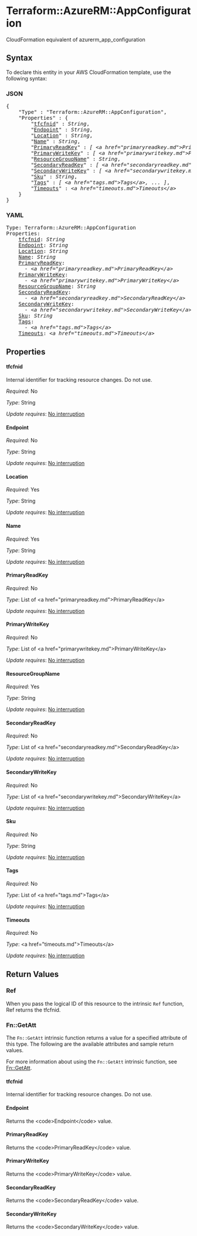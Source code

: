 # Terraform::AzureRM::AppConfiguration

CloudFormation equivalent of azurerm_app_configuration

## Syntax

To declare this entity in your AWS CloudFormation template, use the following syntax:

### JSON

<pre>
{
    "Type" : "Terraform::AzureRM::AppConfiguration",
    "Properties" : {
        "<a href="#tfcfnid" title="tfcfnid">tfcfnid</a>" : <i>String</i>,
        "<a href="#endpoint" title="Endpoint">Endpoint</a>" : <i>String</i>,
        "<a href="#location" title="Location">Location</a>" : <i>String</i>,
        "<a href="#name" title="Name">Name</a>" : <i>String</i>,
        "<a href="#primaryreadkey" title="PrimaryReadKey">PrimaryReadKey</a>" : <i>[ &lt;a href=&#34;primaryreadkey.md&#34;&gt;PrimaryReadKey&lt;/a&gt;, ... ]</i>,
        "<a href="#primarywritekey" title="PrimaryWriteKey">PrimaryWriteKey</a>" : <i>[ &lt;a href=&#34;primarywritekey.md&#34;&gt;PrimaryWriteKey&lt;/a&gt;, ... ]</i>,
        "<a href="#resourcegroupname" title="ResourceGroupName">ResourceGroupName</a>" : <i>String</i>,
        "<a href="#secondaryreadkey" title="SecondaryReadKey">SecondaryReadKey</a>" : <i>[ &lt;a href=&#34;secondaryreadkey.md&#34;&gt;SecondaryReadKey&lt;/a&gt;, ... ]</i>,
        "<a href="#secondarywritekey" title="SecondaryWriteKey">SecondaryWriteKey</a>" : <i>[ &lt;a href=&#34;secondarywritekey.md&#34;&gt;SecondaryWriteKey&lt;/a&gt;, ... ]</i>,
        "<a href="#sku" title="Sku">Sku</a>" : <i>String</i>,
        "<a href="#tags" title="Tags">Tags</a>" : <i>[ &lt;a href=&#34;tags.md&#34;&gt;Tags&lt;/a&gt;, ... ]</i>,
        "<a href="#timeouts" title="Timeouts">Timeouts</a>" : <i>&lt;a href=&#34;timeouts.md&#34;&gt;Timeouts&lt;/a&gt;</i>
    }
}
</pre>

### YAML

<pre>
Type: Terraform::AzureRM::AppConfiguration
Properties:
    <a href="#tfcfnid" title="tfcfnid">tfcfnid</a>: <i>String</i>
    <a href="#endpoint" title="Endpoint">Endpoint</a>: <i>String</i>
    <a href="#location" title="Location">Location</a>: <i>String</i>
    <a href="#name" title="Name">Name</a>: <i>String</i>
    <a href="#primaryreadkey" title="PrimaryReadKey">PrimaryReadKey</a>: <i>
      - &lt;a href=&#34;primaryreadkey.md&#34;&gt;PrimaryReadKey&lt;/a&gt;</i>
    <a href="#primarywritekey" title="PrimaryWriteKey">PrimaryWriteKey</a>: <i>
      - &lt;a href=&#34;primarywritekey.md&#34;&gt;PrimaryWriteKey&lt;/a&gt;</i>
    <a href="#resourcegroupname" title="ResourceGroupName">ResourceGroupName</a>: <i>String</i>
    <a href="#secondaryreadkey" title="SecondaryReadKey">SecondaryReadKey</a>: <i>
      - &lt;a href=&#34;secondaryreadkey.md&#34;&gt;SecondaryReadKey&lt;/a&gt;</i>
    <a href="#secondarywritekey" title="SecondaryWriteKey">SecondaryWriteKey</a>: <i>
      - &lt;a href=&#34;secondarywritekey.md&#34;&gt;SecondaryWriteKey&lt;/a&gt;</i>
    <a href="#sku" title="Sku">Sku</a>: <i>String</i>
    <a href="#tags" title="Tags">Tags</a>: <i>
      - &lt;a href=&#34;tags.md&#34;&gt;Tags&lt;/a&gt;</i>
    <a href="#timeouts" title="Timeouts">Timeouts</a>: <i>&lt;a href=&#34;timeouts.md&#34;&gt;Timeouts&lt;/a&gt;</i>
</pre>

## Properties

#### tfcfnid

Internal identifier for tracking resource changes. Do not use.

_Required_: No

_Type_: String

_Update requires_: [No interruption](https://docs.aws.amazon.com/AWSCloudFormation/latest/UserGuide/using-cfn-updating-stacks-update-behaviors.html#update-no-interrupt)

#### Endpoint

_Required_: No

_Type_: String

_Update requires_: [No interruption](https://docs.aws.amazon.com/AWSCloudFormation/latest/UserGuide/using-cfn-updating-stacks-update-behaviors.html#update-no-interrupt)

#### Location

_Required_: Yes

_Type_: String

_Update requires_: [No interruption](https://docs.aws.amazon.com/AWSCloudFormation/latest/UserGuide/using-cfn-updating-stacks-update-behaviors.html#update-no-interrupt)

#### Name

_Required_: Yes

_Type_: String

_Update requires_: [No interruption](https://docs.aws.amazon.com/AWSCloudFormation/latest/UserGuide/using-cfn-updating-stacks-update-behaviors.html#update-no-interrupt)

#### PrimaryReadKey

_Required_: No

_Type_: List of &lt;a href=&#34;primaryreadkey.md&#34;&gt;PrimaryReadKey&lt;/a&gt;

_Update requires_: [No interruption](https://docs.aws.amazon.com/AWSCloudFormation/latest/UserGuide/using-cfn-updating-stacks-update-behaviors.html#update-no-interrupt)

#### PrimaryWriteKey

_Required_: No

_Type_: List of &lt;a href=&#34;primarywritekey.md&#34;&gt;PrimaryWriteKey&lt;/a&gt;

_Update requires_: [No interruption](https://docs.aws.amazon.com/AWSCloudFormation/latest/UserGuide/using-cfn-updating-stacks-update-behaviors.html#update-no-interrupt)

#### ResourceGroupName

_Required_: Yes

_Type_: String

_Update requires_: [No interruption](https://docs.aws.amazon.com/AWSCloudFormation/latest/UserGuide/using-cfn-updating-stacks-update-behaviors.html#update-no-interrupt)

#### SecondaryReadKey

_Required_: No

_Type_: List of &lt;a href=&#34;secondaryreadkey.md&#34;&gt;SecondaryReadKey&lt;/a&gt;

_Update requires_: [No interruption](https://docs.aws.amazon.com/AWSCloudFormation/latest/UserGuide/using-cfn-updating-stacks-update-behaviors.html#update-no-interrupt)

#### SecondaryWriteKey

_Required_: No

_Type_: List of &lt;a href=&#34;secondarywritekey.md&#34;&gt;SecondaryWriteKey&lt;/a&gt;

_Update requires_: [No interruption](https://docs.aws.amazon.com/AWSCloudFormation/latest/UserGuide/using-cfn-updating-stacks-update-behaviors.html#update-no-interrupt)

#### Sku

_Required_: No

_Type_: String

_Update requires_: [No interruption](https://docs.aws.amazon.com/AWSCloudFormation/latest/UserGuide/using-cfn-updating-stacks-update-behaviors.html#update-no-interrupt)

#### Tags

_Required_: No

_Type_: List of &lt;a href=&#34;tags.md&#34;&gt;Tags&lt;/a&gt;

_Update requires_: [No interruption](https://docs.aws.amazon.com/AWSCloudFormation/latest/UserGuide/using-cfn-updating-stacks-update-behaviors.html#update-no-interrupt)

#### Timeouts

_Required_: No

_Type_: &lt;a href=&#34;timeouts.md&#34;&gt;Timeouts&lt;/a&gt;

_Update requires_: [No interruption](https://docs.aws.amazon.com/AWSCloudFormation/latest/UserGuide/using-cfn-updating-stacks-update-behaviors.html#update-no-interrupt)

## Return Values

### Ref

When you pass the logical ID of this resource to the intrinsic `Ref` function, Ref returns the tfcfnid.

### Fn::GetAtt

The `Fn::GetAtt` intrinsic function returns a value for a specified attribute of this type. The following are the available attributes and sample return values.

For more information about using the `Fn::GetAtt` intrinsic function, see [Fn::GetAtt](https://docs.aws.amazon.com/AWSCloudFormation/latest/UserGuide/intrinsic-function-reference-getatt.html).

#### tfcfnid

Internal identifier for tracking resource changes. Do not use.

#### Endpoint

Returns the &lt;code&gt;Endpoint&lt;/code&gt; value.

#### PrimaryReadKey

Returns the &lt;code&gt;PrimaryReadKey&lt;/code&gt; value.

#### PrimaryWriteKey

Returns the &lt;code&gt;PrimaryWriteKey&lt;/code&gt; value.

#### SecondaryReadKey

Returns the &lt;code&gt;SecondaryReadKey&lt;/code&gt; value.

#### SecondaryWriteKey

Returns the &lt;code&gt;SecondaryWriteKey&lt;/code&gt; value.


